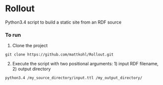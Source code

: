 # Rollout
Python3.4 script to build a static site from an RDF source

### To run
1. Clone the project

`git clone https://github.com/mattkohl/Rollout.git`

2. Execute the script with two positional arguments: 1) input RDF filename, 2) output directory

`python3.4 /my_source_directory/input.ttl /my_output_directory/`
